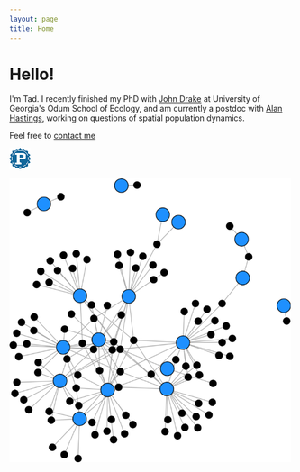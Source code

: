```yaml
---
layout: page
title: Home
---
```


<div class="pure-u-1-2 copy landing" markdown="1">

# Hello!

I'm Tad. I recently finished my PhD with [John Drake](https://daphnia.ecology.uga.edu/drakelab/) at University of Georgia's Odum School of Ecology, and am currently a postdoc with [Alan Hastings](http://two.ucdavis.edu/~me/), working on questions of spatial population dynamics.

Feel free to [contact me](mailto:tdallas@uga.edu)


<div class="btn-group">

<a class="btn" href="resources/DallasCV.pdf"><i style="color:DimGray" class="fa fa-file-text-o fa-2x"></i></a>

<a class="btn" href="https://github.com/taddallas" ><i style="color:DimGray" class="fa fa-github fa-2x"></i></a>

<a class="btn" href="https://scholar.google.com/citations?user=baoGwQ0AAAAJ&hl=en" ><i style="color:DimGray" class="ai ai-google-scholar ai-2x"></i></a>

<a class="btn" href="http://orcid.org/0000-0003-3328-9958" ><i style="color:DimGray" class="ai ai-orcid ai-2x"></i></a>

<a class="btn" href="https://publons.com/author/904038/tad-dallas#profile" ><img src="resources/publons.png"></img></a>

<a class="btn" href="http://stackoverflow.com/users/4190082/tad-dallas"><i style="color:DimGray" class="fa fa-stack-overflow fa-2x"></i></a>
</div>
</div>


<div class="pure-u-1-2 copy" markdown="1">
<img src ="resources/lakeErie.png" width="500">
</div>


<br/>
<br/>
